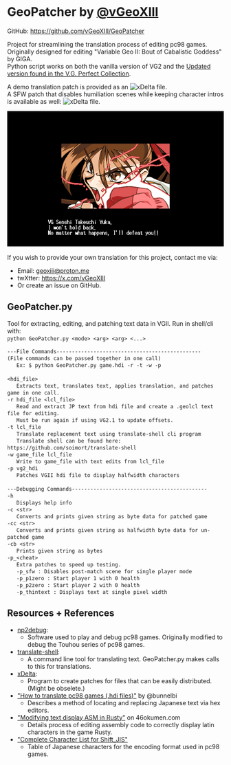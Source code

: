# GeoPatcher by [@vGeoXIII](https://github.com/vGeoXIII)
GitHub: https://github.com/vGeoXIII/GeoPatcher  

Project for streamlining the translation process of editing pc98 games.  
Originally designed for editing "Variable Geo II: Bout of Cabalistic Goddess" by GIGA.  
Python script works on both the vanilla version of VG2 and the [Updated version found in the V.G. Perfect Collection](https://github.com/HarryJohnson69420VG/VariableGeo2.1).  

A demo translation patch is provided as an ![xDelta file](https://github.com/vGeoXIII/GeoPatcher/releases/tag/Translation_Exports).  
A SFW patch that disables humiliation scenes while keeping character intros is available as well: ![xDelta file](https://github.com/vGeoXIII/GeoPatcher/blob/main/VG2-SFW.xdelta).  

![Yuka Translation](https://github.com/vGeoXIII/GeoPatcher/blob/main/images/yuka_prefight.BMP)

If you wish to provide your own translation for this project, contact me via:
- Email: geoxiii@proton.me
- twXtter: https://x.com/vGeoXIII
- Or create an issue on GitHub.

## GeoPatcher.py
Tool for extracting, editing, and patching text data in VGII. Run in shell/cli with:  
`python GeoPatcher.py <mode> <arg> <arg> <...>`  

```
---File Commands-----------------------------------------------
(File commands can be passed together in one call)
   Ex: $ python GeoPatcher.py game.hdi -r -t -w -p

<hdi_file>
   Extracts text, translates text, applies translation, and patches game in one call.
-r hdi_file <lcl_file>
   Read and extract JP text from hdi file and create a .geolcl text file for editing.
   Must be run again if using VG2.1 to update offsets.
-t lcl_file
   Translate replacement text using translate-shell cli program
   Translate shell can be found here: https://github.com/soimort/translate-shell
-w game_file lcl_file
   Write to game_file with text edits from lcl_file
-p vg2_hdi
   Patches VGII hdi file to display halfwidth characters

---Debugging Commands--------------------------------------------
-h
   Displays help info
-c <str>
   Converts and prints given string as byte data for patched game
-cc <str>
   Converts and prints given string as halfwidth byte data for un-patched game
-cb <str>
   Prints given string as bytes
-p_<cheat>
   Extra patches to speed up testing.
   -p_sfw : Disables post-match scene for single player mode
   -p_p1zero : Start player 1 with 0 health
   -p_p2zero : Start player 2 with 0 health
   -p_thintext : Displays text at single pixel width
```

## Resources + References
- [np2debug](https://github.com/nmlgc/np2debug):
    - Software used to play and debug pc98 games. Originally modified to debug the Touhou series of pc98 games.
- [translate-shell](https://github.com/soimort/translate-shell):
    - A command line tool for translating text. GeoPatcher.py makes calls to this for translations.
- [xDelta](https://www.romhacking.net/utilities/598/):
    - Program to create patches for files that can be easily distributed. (Might be obselete.)
- ["How to translate pc98 games (.hdi files)"](https://youtu.be/rWMU0fcJZHE?si=hgzjCP3YQxxYR6ku) by @bunnelbi
    - Describes a method of locating and replacing Japanese text via hex editors.
- ["Modifying text display ASM in Rusty"](https://46okumen.com/2019/03/05/modifying-text-display-asm-in-rusty-folkulore-part-4/) on 46okumen.com
    - Details process of editing assembly code to correctly display latin characters in the game Rusty.
- ["Complete Character List for Shift_JIS"](https://www.fileformat.info/info/charset/Shift_JIS/list.htm)
    - Table of Japanese characters for the encoding format used in pc98 games.



